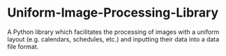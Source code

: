 # Uniform-Image-Processing-Library
A Python library which facilitates the processing of images with a uniform layout (e.g. calendars, schedules, etc.) and inputting their data into a data file format.

